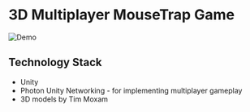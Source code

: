 # 3D Multiplayer MouseTrap Game

![Demo](https://user-images.githubusercontent.com/52430997/104115430-a3368f80-52cc-11eb-944e-7ffeac2f00a0.gif)

## Technology Stack
* Unity
* Photon Unity Networking - for implementing multiplayer gameplay
* 3D models by Tim Moxam

